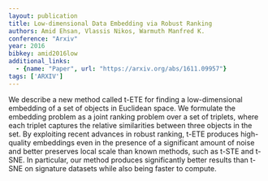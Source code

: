 ```yaml
---
layout: publication
title: Low-dimensional Data Embedding via Robust Ranking
authors: Amid Ehsan, Vlassis Nikos, Warmuth Manfred K.
conference: "Arxiv"
year: 2016
bibkey: amid2016low
additional_links:
  - {name: "Paper", url: "https://arxiv.org/abs/1611.09957"}
tags: ['ARXIV']
---
```

We describe a new method called t-ETE for finding a low-dimensional embedding of a set of objects in Euclidean space. We formulate the embedding problem as a joint ranking problem over a set of triplets, where each triplet captures the relative similarities between three objects in the set. By exploiting recent advances in robust ranking, t-ETE produces high-quality embeddings even in the presence of a significant amount of noise and better preserves local scale than known methods, such as t-STE and t-SNE. In particular, our method produces significantly better results than t-SNE on signature datasets while also being faster to compute.
